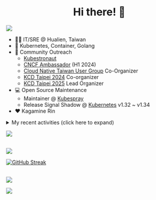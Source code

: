 <div align="center">
  <h1>Hi there! 👋</h1>
</div>

![](https://komarev.com/ghpvc/?username=tico88612&color=brightgreen&style=for-the-badge)

- 🧑‍💻 IT/SRE @ Hualien, Taiwan
- 🐳 Kubernetes, Container, Golang
- 🤝 Community Outreach
  - [Kubestronaut](https://www.cncf.io/training/kubestronaut/?p=chenghao-yang)
  - [CNCF Ambassador](https://www.cncf.io/people/ambassadors/?p=chenghao-yang) (H1 2024)
  - [Cloud Native Taiwan User Group](https://cloudnative.tw) Co-Organizer
  - [KCD Taipei 2024](https://kcd.taipei/2024) Co-organizer
  - [KCD Taipei 2025](https://kcd.taipei/2025) Lead Organizer
- 💻 Open Source Maintenance
  - Maintainer @ [Kubespray](https://kubespray.io/)
  - Release Signal Shadow @ [Kubernetes](https://kubernetes.io) v1.32 ~ v1.34
- ❤️ Kagamine Rin

<details>
  <summary>My recent activities (click here to expand)</summary>

  #### 👷 Check out what I'm currently working on
  
  - [kubernetes/kubernetes](https://github.com/kubernetes/kubernetes) - Production-Grade Container Scheduling and Management (5 days ago)
  - [kubernetes-sigs/kubespray](https://github.com/kubernetes-sigs/kubespray) - Deploy a Production Ready Kubernetes Cluster (5 days ago)
  - [kubernetes/enhancements](https://github.com/kubernetes/enhancements) - Enhancements tracking repo for Kubernetes (2 months ago)
  - [tico88612/devstats-card](https://github.com/tico88612/devstats-card) - Your CNCF DevStats Card (2 months ago)
  - [cloud-native-taiwan/i.kcd.taipei](https://github.com/cloud-native-taiwan/i.kcd.taipei) - Shorten URL for KCD Taipei (2 months ago)
  - [kubernetes/apimachinery](https://github.com/kubernetes/apimachinery) -  (2 months ago)
  - [bpg/terraform-provider-proxmox](https://github.com/bpg/terraform-provider-proxmox) - Terraform / OpenTofu Provider for Proxmox VE (3 months ago)
  - [kubernetes/org](https://github.com/kubernetes/org) - Meta configuration for Kubernetes Github Org (4 months ago)
  - [cloud-native-taiwan/Infra-Labs-Docs](https://github.com/cloud-native-taiwan/Infra-Labs-Docs) - Documentation for Cloud Native Taiwan Infra Labs (4 months ago)
  - [cilium/tetragon](https://github.com/cilium/tetragon) - eBPF-based Security Observability and Runtime Enforcement (4 months ago)

  #### 🌱 My latest projects
  
  - [tico88612/devstats-card](https://github.com/tico88612/devstats-card) - Your CNCF DevStats Card
  - [tico88612/kind-workshop](https://github.com/tico88612/kind-workshop) - 
  - [tico88612/blog-comments](https://github.com/tico88612/blog-comments) - 
  - [tico88612/get-real-ip](https://github.com/tico88612/get-real-ip) - 
  - [tico88612/podman-monitor-workshop](https://github.com/tico88612/podman-monitor-workshop) - 
  - [tico88612/cicd-hexo-blog-pages](https://github.com/tico88612/cicd-hexo-blog-pages) - 以 Hexo Blog 撰寫 CI/CD Pipeline 網頁
  - [tico88612/cicd-hexo-blog-template](https://github.com/tico88612/cicd-hexo-blog-template) - 以 Hexo Blog 撰寫 CI/CD Pipeline 模板
  - [tico88612/butter-toast-cup-2023](https://github.com/tico88612/butter-toast-cup-2023) - 奶油吐司杯 2023 分數計算機
  - [tico88612/cms-docker](https://github.com/tico88612/cms-docker) - Contest Management System v1.5.dev0 Docker Version
  - [tico88612/network-security-final](https://github.com/tico88612/network-security-final) - 

  #### 🔭 Latest releases I've contributed to
  
  - [bpg/terraform-provider-proxmox](https://github.com/bpg/terraform-provider-proxmox) ([v0.83.2](https://github.com/bpg/terraform-provider-proxmox/releases/tag/v0.83.2), 1 day ago) - Terraform / OpenTofu Provider for Proxmox VE
  - [kubernetes/kubernetes](https://github.com/kubernetes/kubernetes) ([v1.31.13](https://github.com/kubernetes/kubernetes/releases/tag/v1.31.13), 5 days ago) - Production-Grade Container Scheduling and Management
  - [kubernetes-sigs/cloud-provider-kind](https://github.com/kubernetes-sigs/cloud-provider-kind) ([v0.8.0-alpha.1](https://github.com/kubernetes-sigs/cloud-provider-kind/releases/tag/v0.8.0-alpha.1), 1 week ago) - Cloud provider for KIND clusters
  - [kubernetes-sigs/kubespray](https://github.com/kubernetes-sigs/kubespray) ([v2.28.1](https://github.com/kubernetes-sigs/kubespray/releases/tag/v2.28.1), 2 weeks ago) - Deploy a Production Ready Kubernetes Cluster
  - [cilium/tetragon](https://github.com/cilium/tetragon) ([v1.5.0](https://github.com/cilium/tetragon/releases/tag/v1.5.0), 1 month ago) - eBPF-based Security Observability and Runtime Enforcement
  - [coredns/deployment](https://github.com/coredns/deployment) ([coredns-1.14.0](https://github.com/coredns/deployment/releases/tag/coredns-1.14.0), 4 years ago) - Scripts, utilities, and examples for deploying CoreDNS.

  #### 🔨 My recent Pull Requests
  
  - [Replace JitterUntil with JitterUntilWithContext](https://github.com/kubernetes/kubernetes/pull/134053) on [kubernetes/kubernetes](https://github.com/kubernetes/kubernetes) (2 days ago)
  - [Replace NewIndexerInformerWatcher with NewIndexerInformerWatcherWithLogger](https://github.com/kubernetes/kubernetes/pull/134018) on [kubernetes/kubernetes](https://github.com/kubernetes/kubernetes) (4 days ago)
  - [[release-2.28] Add proxy_env to cilium install task for proxy](https://github.com/kubernetes-sigs/kubespray/pull/12530) on [kubernetes-sigs/kubespray](https://github.com/kubernetes-sigs/kubespray) (1 week ago)
  - [Releng: Galaxy version to 2.28.2](https://github.com/kubernetes-sigs/kubespray/pull/12525) on [kubernetes-sigs/kubespray](https://github.com/kubernetes-sigs/kubespray) (1 week ago)
  - [Replace apimachinery/pkg/watch.NewFake with NewFakeWithOptions in pkg/controller](https://github.com/kubernetes/kubernetes/pull/133797) on [kubernetes/kubernetes](https://github.com/kubernetes/kubernetes) (2 weeks ago)
  - [[release-2.28] Fix: constant etcd_supported_version to dynamic](https://github.com/kubernetes-sigs/kubespray/pull/12499) on [kubernetes-sigs/kubespray](https://github.com/kubernetes-sigs/kubespray) (3 weeks ago)
  - [[release-2.27] Fix: pre-commit failing test](https://github.com/kubernetes-sigs/kubespray/pull/12484) on [kubernetes-sigs/kubespray](https://github.com/kubernetes-sigs/kubespray) (3 weeks ago)
  - [[release-2.28] Patch versions updates](https://github.com/kubernetes-sigs/kubespray/pull/12462) on [kubernetes-sigs/kubespray](https://github.com/kubernetes-sigs/kubespray) (1 month ago)
  - [Patch versions updates](https://github.com/kubernetes-sigs/kubespray/pull/12461) on [kubernetes-sigs/kubespray](https://github.com/kubernetes-sigs/kubespray) (1 month ago)
  - [Feat: Debian 13 Trixie support](https://github.com/kubernetes-sigs/kubespray/pull/12456) on [kubernetes-sigs/kubespray](https://github.com/kubernetes-sigs/kubespray) (1 month ago)

  #### ⭐ Recent Stars
  
  - [documentdb/documentdb](https://github.com/documentdb/documentdb) - MongoDB-compatible database engine for cloud-native and open-source workloads. Built for scalability, performance, and developer productivity. (2 weeks ago)
  - [dinoki-ai/osaurus](https://github.com/dinoki-ai/osaurus) - Native, Apple Silicon–only local LLM server. Similar to Ollama, but built on Apple&#39;s MLX for maximum performance on M‑series chips. SwiftUI app &#43; SwiftNIO server with OpenAI‑compatible endpoints. (2 weeks ago)
  - [openbao/openbao](https://github.com/openbao/openbao) - OpenBao exists to provide a software solution to manage, store, and distribute sensitive data including secrets, certificates, and keys. (2 weeks ago)
  - [ray-project/kuberay](https://github.com/ray-project/kuberay) - A toolkit to run Ray applications on Kubernetes (1 month ago)
  - [apple/containerization](https://github.com/apple/containerization) - Containerization is a Swift package for running Linux containers on macOS. (3 months ago)
  - [apple/container](https://github.com/apple/container) - A tool for creating and running Linux containers using lightweight virtual machines on a Mac. It is written in Swift, and optimized for Apple silicon.  (3 months ago)
  - [opentofu/opentofu](https://github.com/opentofu/opentofu) - OpenTofu lets you declaratively manage your cloud infrastructure. (3 months ago)
  - [nunocoracao/blowfish](https://github.com/nunocoracao/blowfish) - Personal Website &amp; Blog Theme for Hugo (4 months ago)
  - [srl-labs/containerlab](https://github.com/srl-labs/containerlab) - container-based networking labs (5 months ago)
  - [microsoft/typescript-go](https://github.com/microsoft/typescript-go) - Staging repo for development of native port of TypeScript (6 months ago)

  #### 👯 Check out some of my recent followers
  
  - [hydai](https://github.com/hydai)
  - [aman4433](https://github.com/aman4433)
  - [HuuHan12](https://github.com/HuuHan12)
  - [CodeStaple](https://github.com/CodeStaple)
  - [EricccTaiwan](https://github.com/EricccTaiwan)
</details>

<a href="https://github.com/tico88612/devstats-card"><img src="https://devstats.me/?username=tico88612" /></a>

<br>

<img src="https://github-readme-stats.vercel.app/api?username=tico88612&hide_title=true&count_private=true&show_icons=true" />

<br>

<a href="https://git.io/streak-stats"><img src="https://streak-stats.demolab.com?user=tico88612&theme=one-dark-pro" alt="GitHub Streak" /></a>

<br>

<img src="https://github-profile-trophy.vercel.app/?username=tico88612&theme=flat&no-frame=true&theme=onedark&margin-w=15&column=4" />


![](https://hit.yhype.me/github/profile?user_id=17496418)
